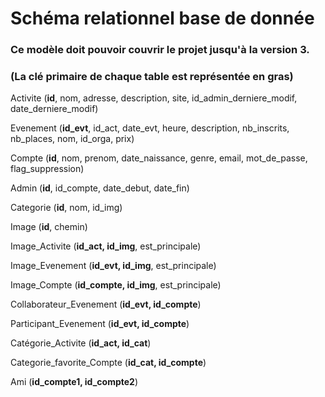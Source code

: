 # Schéma relationnel base de donnée #
### Ce modèle doit pouvoir couvrir le projet jusqu'à la version 3.
### (La clé primaire de chaque table est représentée en gras)


Activite (__id__, nom, adresse, description, site, id_admin_derniere_modif, date_derniere_modif)

Evenement (__id_evt__, id_act, date_evt, heure, description, nb_inscrits, nb_places, nom, id_orga, prix)

Compte (__id__, nom, prenom, date_naissance, genre, email, mot_de_passe, flag_suppression)

Admin (__id__, id_compte, date_debut, date_fin)

Categorie (__id__, nom, id_img)

Image (__id__, chemin)

Image_Activite (__id_act, id_img__, est_principale)

Image_Evenement (__id_evt, id_img__, est_principale)

Image_Compte (__id_compte, id_img__, est_principale)

Collaborateur_Evenement (__id_evt, id_compte__)

Participant_Evenement (__id_evt, id_compte__)

Catégorie_Activite (__id_act, id_cat__)

Categorie_favorite_Compte (__id_cat, id_compte__)

Ami (__id_compte1, id_compte2__)
